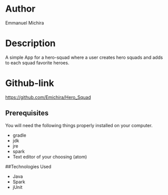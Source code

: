 # Author
Emmanuel Michira

# Description
A simple App for a hero-squad where a user creates hero squads and adds to each squad favorite heroes.

# Github-link
https://github.com/Emichira/Hero_Squad

## Prerequisites

You will need the following things properly installed on your computer.

* gradle
* jdk
* jre
* spark
* Text editor of your choosing (atom)

##Technologies Used

* Java
* Spark
* jUnit
